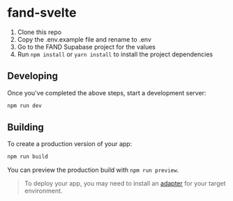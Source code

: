 # fand-svelte

1. Clone this repo
2. Copy the .env.example file and rename to .env
3. Go to the FAND Supabase project for the values
4. Run `npm install` or `yarn install` to install the project dependencies

## Developing

Once you've completed the above steps, start a development server:

```bash
npm run dev
```

## Building

To create a production version of your app:

```bash
npm run build
```

You can preview the production build with `npm run preview`.

> To deploy your app, you may need to install an [adapter](https://kit.svelte.dev/docs/adapters) for your target environment.
